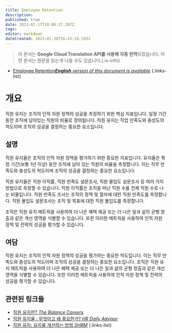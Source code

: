 ```yaml
---
title: Employee Retention
description: 
published: true
date: 2023-02-17T18:08:27.207Z
tags: 
editor: markdown
dateCreated: 2023-01-30T16:43:26.593Z
---
```


> 이 문서는 **Google Cloud Translation API를 사용해 자동 번역**되었습니다.
어떤 문서는 원문을 읽는게 나을 수도 있습니다.{.is-info}
- [Employee Retention***English** version of this document is available*](/en/Knowledge-base/Dictionary/employee-retention)
{.links-list}


# 개요
직원 유지는 조직의 인적 자원 정책의 성공을 측정하기 위한 핵심 지표입니다. 일정 기간 동안 조직에 남아있는 직원의 비율로 정의됩니다. 직원 유지는 직업 만족도와 충성도의 척도이며 조직의 성공을 결정하는 중요한 요소입니다.

## 설명
직원 유지율은 조직의 인적 자원 정책을 평가하기 위한 중요한 지표입니다. 유지율은 특정 기간(보통 1년 이상) 동안 조직에 남아 있는 직원의 비율을 측정합니다. 이는 직무 만족도와 충성도의 척도이며 조직의 성공을 결정하는 중요한 요소입니다.

직원 유지율은 직원 이직률, 직원 만족도 설문조사, 직원 몰입도 설문조사 등 여러 가지 방법으로 측정할 수 있습니다. 직원 이직률은 조직을 떠난 직원 수를 전체 직원 수로 나눈 비율입니다. 직원 만족도 조사는 조직의 정책 및 절차에 대한 직원 만족도를 측정합니다. 직원 몰입도 설문조사는 조직 및 목표에 대한 직원 몰입도를 측정합니다.

조직은 직원 유지 메트릭을 사용하여 더 나은 혜택 제공 또는 더 나은 일과 삶의 균형 창출과 같은 개선 영역을 식별할 수 있습니다. 또한 이러한 메트릭을 사용하여 인적 자원 정책 및 전략의 성공을 평가할 수 있습니다.

## 여담
직원 유지는 조직의 인적 자원 정책의 성공을 평가하는 중요한 척도입니다. 이는 직무 만족도와 충성도의 척도이며 조직의 성공을 결정하는 중요한 요소입니다. 조직은 직원 유지 메트릭을 사용하여 더 나은 혜택 제공 또는 더 나은 일과 삶의 균형 창출과 같은 개선 영역을 식별할 수 있습니다. 또한 이러한 메트릭을 사용하여 인적 자원 정책 및 전략의 성공을 평가할 수 있습니다.

## 관련된 링크들
- [직원 유지란? *The Balance Careers*](https://www.thebalancecareers.com/what-is-employee-retention-1917930)
- [직원 유지율 : 무엇이고 왜 중요한가? *HR Daily Advisor*](https://hrdailyadvisor.blr.com/2019/03/19/employee-retention-what-is-it-and-why-is-it-important/)
- [직원 유지: 유지를 개선하는 방법 *SHRM*](https://www.shrm.org/resourcesandtools/hr-topics/talent-acquisition/pages/employee-retention-how-to-improve-retention.aspx)
{.links-list}
